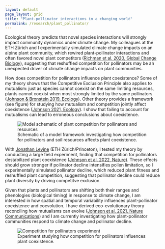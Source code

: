 ```yaml
---
layout: default
page_layout: grid
title: "Plant-pollinator interactions in a changing world"
permalink: /research/plant_pollinator/
---
```


<div class="content-up">
  <div class="content-left">
    <p>Ecological theory predicts that novel species interactions will strongly impact community dynamics under climate change. My colleagues at the ETH Zürich and I experimentally simulated climate change impacts on an alpine plant community, which rewired plant-pollinator interactions and often favored novel plant competitors (<a href="https://chrisajohnson.github.io/publications/" target="_blank" rel="noopener">Richman et al. 2020, Global Change Biology</a>), suggesting that reshuffled competition for pollinators may be an unexpected driver of climate change impacts on plant communities.</p>
    <p>How does competition for pollinators influence plant coexistence? Some of my theory shows that the Competitive Exclusion Principle also applies to mutualism: just as species cannot coexist on the same limiting resources, plants cannot coexist when most strongly limited by the same pollinators (<a href="https://chrisajohnson.github.io/publications/" target="_blank" rel="noopener">Johnson & Bronstein 2019, Ecology</a>). Other theory provides a framework (see figure) for studying how mutualism and competition jointly affect coexistence (<a href="https://chrisajohnson.github.io/publications/" target="_blank" rel="noopener">Johnson 2021, Ecology</a>). I show that failing to account for mutualisms can lead to erroneous conclusions about coexistence.</p>
  </div>

  <div class="content-right">
    <figure>
      <img src="{{ '/images/Competition_pollinators.png' | relative_url }}" alt="Model schematic of plant competition for pollinators and resources" >
      <figcaption>Schematic of a model framework investigating how competition for pollinators and soil resources affects plant coexistence.</figcaption>
    </figure>
  </div>

</div>

<div class="content-down">
  <div class="content-left">
    <p>With <a href="https://levine.princeton.edu/" target="_blank" rel="noopener">Jonathan Levine</a> (ETH Zürich/Princeton), I tested my theory by conducting a large field experiment, finding that competition for pollinators destabilized plant coexistence (<a href="https://chrisajohnson.github.io/publications/" target="_blank" rel="noopener">Johnson et al. 2022, Nature</a>). These effects should grow stronger if pollinator decline intensifies pollen limitation, so I experimentally simulated pollinator decline, which reduced plant fitness and reshuffled plant competition, suggesting that pollinator decline could reduce plant diversity by driving competitve exclusion.</p>
    <p>Given that plants and pollinators are shifting both their ranges and phenologies (biological timing) in response to climate change, I am interested in how spatial and temporal variability influences plant-pollinator coexistence and coevolution. I have derived eco-evolutionary theory reconciling how mutualisms can evolve (<a href="https://chrisajohnson.github.io/publications/" target="_blank" rel="noopener">Johnson et al. 2021, Nature Communications</a>) and I am currently investigating how plant-pollinator communities respond to climate change and pollinator decline.</p>
  </div>
  
  <div class="content-right">
    <figure>
      <img src="{{ '/images/Pollinator_experiment.jpg' | relative_url }}" alt="Competition for pollinators experiment" >
      <figcaption>Experiment studying how competition for pollinators influences plant coexistence.</figcaption>
    </figure>
  </div>
</div>

